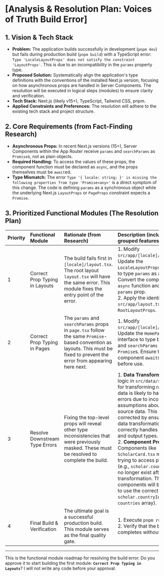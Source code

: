 # [Analysis & Resolution Plan: Voices of Truth Build Error]

## 1. Vision & Tech Stack
*   **Problem:** The application builds successfully in development (`pnpm dev`) but fails during production build (`pnpm build`) with a TypeScript error: `Type 'LocaleLayoutProps' does not satisfy the constraint 'LayoutProps'`. This is due to an incompatibility in the `params` property type.
*   **Proposed Solution:** Systematically align the application's type definitions with the conventions of the installed Next.js version, focusing on how asynchronous props are handled in Server Components. The resolution will be executed in logical steps (modules) to ensure clarity and verification.
*   **Tech Stack:** Next.js (likely v15+), TypeScript, Tailwind CSS, pnpm.
*   **Applied Constraints and Preferences:** The resolution will adhere to the existing tech stack and project structure.

## 2. Core Requirements (from Fact-Finding Research)
*   **Asynchronous Props:** In recent Next.js versions (15+), Server Components within the App Router receive `params` and `searchParams` as `Promise`s, not as plain objects.
*   **Required Handling:** To access the values of these props, the component function must be declared as `async`, and the props themselves must be `await`ed.
*   **Type Mismatch:** The error `Type '{ locale: string; }' is missing the following properties from type 'Promise<any>'` is a direct symptom of this change. The code is defining `params` as a synchronous object while the underlying Next.js `LayoutProps` or `PageProps` constraint expects a `Promise`.

## 3. Prioritized Functional Modules (The Resolution Plan)
| Priority | Functional Module | Rationale (from Research) | Description (includes grouped features) |
|:---|:---|:---|:---|
| 1 | Correct Prop Typing in Layouts | The build fails first in `[locale]/layout.tsx`. The root layout `layout.tsx` will have the same error. This module fixes the entry point of the error. | 1. Modify `src/app/[locale]/layout.tsx`: Update the `LocaleLayoutProps` interface to type `params` as a `Promise`. Convert the component to an `async` function and `await` the `params` prop. <br> 2. Apply the identical fix to `src/app/layout.tsx` for the `RootLayoutProps`. |
| 2 | Correct Prop Typing in Pages | The `params` and `searchParams` props in `page.tsx` follow the same `Promise`-based convention as layouts. This must be fixed to prevent the error from appearing here next. | 1. Modify `src/app/[locale]/page.tsx`: Update the `HomePageProps` interface to type both `params` and `searchParams` as `Promise`s. Ensure the component `await`s them before use. |
| 3 | Resolve Downstream Type Errors | Fixing the top-level props will reveal other type inconsistencies that were previously masked. These must be resolved to complete the build. | 1. **Data Transformation:** The logic in `src/data/scholars.ts` for transforming raw scholar data is likely to have type errors due to incorrect assumptions about the source data. This will be corrected by ensuring the data transformation function correctly handles the input and output types. <br> 2. **Component Props:** Components like `ScholarCard.tsx` may be trying to access properties (e.g., `scholar.country`) that no longer exist after the data transformation. These components will be updated to use the correct props (e.g., `scholar.countryId` and a `countries` array). |
| 4 | Final Build & Verification | The ultimate goal is a successful production build. This module serves as the final quality gate. | 1. Execute `pnpm run build`. <br> 2. Verify that the build completes without any errors. |

---

This is the functional module roadmap for resolving the build error. Do you approve it to start building the first module: **`Correct Prop Typing in Layouts`**? I will not write any code before your approval.
